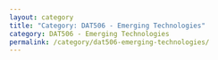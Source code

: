 ```yaml
---
layout: category
title: "Category: DAT506 - Emerging Technologies"
category: DAT506 - Emerging Technologies
permalink: /category/dat506-emerging-technologies/
---
```

